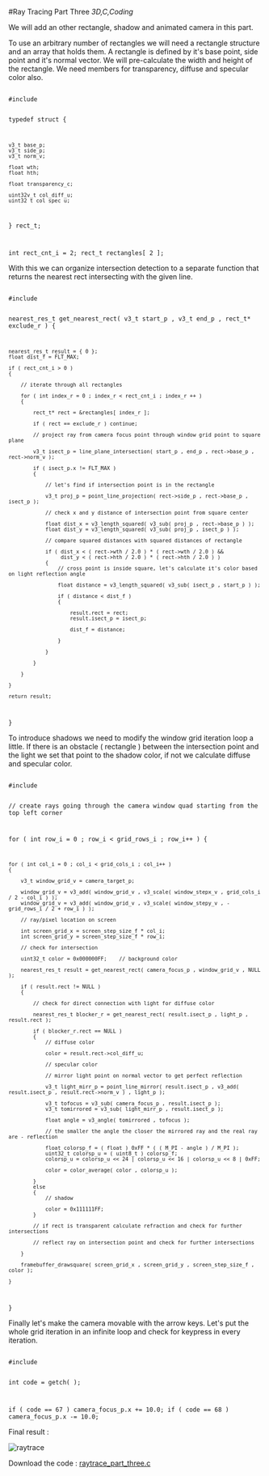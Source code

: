 #Ray Tracing Part Three
_3D,C,Coding_

We will add an other rectangle, shadow and animated camera in this part.

To use an arbitrary number of rectangles we will need a rectangle structure and an array that holds them. A rectangle  is defined by it's base point, side point and it's normal vector. We will pre-calculate the width and height of the rectangle. We  need members for transparency, diffuse and specular color also.


<code>
#include <stdio.h>

typedef struct
{

	v3_t base_p;
	v3_t side_p;
	v3_t norm_v;

	float wth;
	float hth;

	float transparency_c;

	uint32v_t col_diff_u;
	uint32_t col_spec_u;

} rect_t;

int rect_cnt_i = 2;
rect_t rectangles[ 2 ];
</code>

With this we can organize intersection detection to a separate function that returns the nearest rect intersecting with the given line.


<code>
#include <stdio.h>

nearest_res_t get_nearest_rect( v3_t start_p , v3_t end_p , rect_t* exclude_r )
{

	nearest_res_t result = { 0 };
	float dist_f = FLT_MAX;
	
	if ( rect_cnt_i > 0 )
	{

		// iterate through all rectangles
			
		for ( int index_r = 0 ; index_r < rect_cnt_i ; index_r ++ )
		{

			rect_t* rect = &rectangles[ index_r ];

			if ( rect == exclude_r ) continue;

			// project ray from camera focus point through window grid point to square plane

			v3_t isect_p = line_plane_intersection( start_p , end_p , rect->base_p , rect->norm_v );

			if ( isect_p.x != FLT_MAX )
			{

				// let's find if intersection point is in the rectangle

				v3_t proj_p = point_line_projection( rect->side_p , rect->base_p , isect_p );

				// check x and y distance of intersection point from square center

				float dist_x = v3_length_squared( v3_sub( proj_p , rect->base_p ) );
				float dist_y = v3_length_squared( v3_sub( proj_p , isect_p ) );

				// compare squared distances with squared distances of rectangle

				if ( dist_x < ( rect->wth / 2.0 ) * ( rect->wth / 2.0 ) && 
					 dist_y < ( rect->hth / 2.0 ) * ( rect->hth / 2.0 ) )
				{
					// cross point is inside square, let's calculate it's color based on light reflection angle

					float distance = v3_length_squared( v3_sub( isect_p , start_p ) );

					if ( distance < dist_f )
					{

						result.rect = rect;
						result.isect_p = isect_p;

						dist_f = distance;

					}
					
				}

			}

		}

	}

	return result;
	
}
</code>

To introduce shadows we need to modify the window grid iteration loop a little. If there is an obstacle ( rectangle ) between the intersection point and the light we set that point to the shadow color, if not we calculate diffuse and specular color.

<code>
#include <stdio.h>

// create rays going through the camera window quad starting from the top left corner

for ( int row_i = 0 ; row_i < grid_rows_i ; row_i++ )
{

	for ( int col_i = 0 ; col_i < grid_cols_i ; col_i++ )
	{
	
		v3_t window_grid_v = camera_target_p;

		window_grid_v = v3_add( window_grid_v , v3_scale( window_stepx_v , grid_cols_i / 2 - col_i ) );
		window_grid_v = v3_add( window_grid_v , v3_scale( window_stepy_v , - grid_rows_i / 2 + row_i ) );
		
		// ray/pixel location on screen

		int screen_grid_x = screen_step_size_f * col_i;
		int screen_grid_y = screen_step_size_f * row_i;

		// check for intersection

		uint32_t color = 0x000000FF;	// background color

		nearest_res_t result = get_nearest_rect( camera_focus_p , window_grid_v , NULL );

		if ( result.rect != NULL )
		{

			// check for direct connection with light for diffuse color

			nearest_res_t blocker_r = get_nearest_rect( result.isect_p , light_p , result.rect );

			if ( blocker_r.rect == NULL ) 
			{
				// diffuse color

				color = result.rect->col_diff_u;

				// specular color

				// mirror light point on normal vector to get perfect reflection

				v3_t light_mirr_p = point_line_mirror( result.isect_p , v3_add( result.isect_p , result.rect->norm_v ) , light_p );

				v3_t tofocus = v3_sub( camera_focus_p , result.isect_p );
				v3_t tomirrored = v3_sub( light_mirr_p , result.isect_p );

				float angle = v3_angle( tomirrored , tofocus );

				// the smaller the angle the closer the mirrored ray and the real ray are - reflection 

				float colorsp_f = ( float ) 0xFF * ( ( M_PI - angle ) / M_PI );
				uint32_t colorsp_u = ( uint8_t ) colorsp_f;
				colorsp_u = colorsp_u << 24 | colorsp_u << 16 | colorsp_u << 8 | 0xFF;

				color = color_average( color , colorsp_u );

			}
			else 
			{
				// shadow

				color = 0x111111FF;
			}

			// if rect is transparent calculate refraction and check for further intersections

			// reflect ray on intersection point and check for further intersections
		
		}
	
		framebuffer_drawsquare( screen_grid_x , screen_grid_y , screen_step_size_f , color );
		
	}

}
</code>

Finally let's make the camera movable with the arrow keys. Let's put the whole grid iteration in an infinite loop and check for keypress in every iteration.

<code>
#include <stdio.h>

int code = getch( );

if ( code == 67 ) camera_focus_p.x += 10.0;
if ( code == 68 ) camera_focus_p.x -= 10.0;
</code>

Final result :

![raytrace](/images/20190501_raytrace.png)

Download the code : [raytrace_part_three.c](/downloads/raytrace/raytrace_part_three.c)
